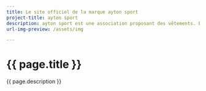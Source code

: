 ```yaml
---
title: Le site officiel de la marque ayton sport
project-title: ayton sport
description: ayton sport est une association proposant des vêtements. Elle a pour objectif de financer des activités sportives.
url-img-preview: /assets/img

---
```


# {{ page.title }}

{{ page.description }}